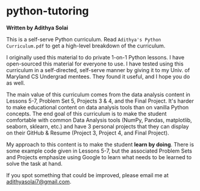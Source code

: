 # python-tutoring

**Written by Adithya Solai**

This is a self-serve Python curriculum. Read `Adithya's Python Curriculum.pdf` to get a high-level breakdown of the curriculum.

I originally used this material to do private 1-on-1 Python lessons. I have open-sourced this material for everyone to use. I have tested using this curriculum in a self-directed, self-serve manner by giving it to my Univ. of Maryland CS Undergrad mentees. They found it useful, and I hope you do as well.

The main value of this curriculum comes from the data analysis content in Lessons 5-7, Problem Set 5, Projects 3 & 4, and the Final Project. It's harder to make educational content on data analysis tools than on vanilla Python concepts. The end goal of this curriculum is to make the student comfortable with common Data Analysis tools (NumPy, Pandas, matplotlib, seaborn, sklearn, etc.) and have 3 personal projects that they can display on their GitHub & Resume (Project 3, Project 4, and Final Project).

My approach to this content is to make the student **learn by doing**. There is some example code given in Lessons 5-7, but the associated Problem Sets and Projects emphasize using Google to learn what needs to be learned to solve the task at hand.

If you spot something that could be improved, please email me at adithyasolai7@gmail.com.
